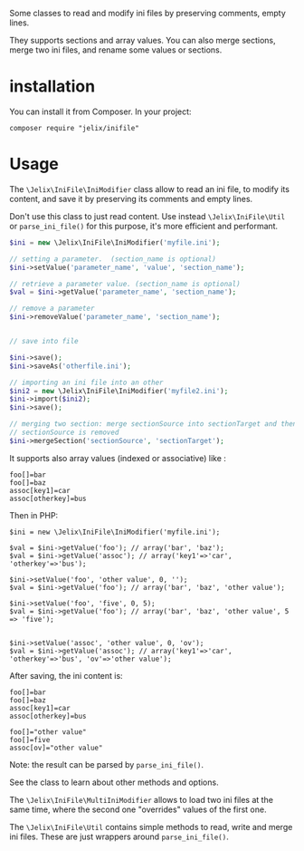 Some classes to read and modify ini files by preserving comments, empty lines.

They supports sections and array values. You can also merge sections, merge two
ini files, and rename some values or sections.

# installation

You can install it from Composer. In your project:

```
composer require "jelix/inifile"
```

# Usage

The ```\Jelix\IniFile\IniModifier``` class allow to read an ini file, to modify its
content, and save it by preserving its comments and empty lines.

Don't use this class to just read content. Use instead ```\Jelix\IniFile\Util``` or
```parse_ini_file()``` for this purpose, it's more efficient and performant.


```php
$ini = new \Jelix\IniFile\IniModifier('myfile.ini');

// setting a parameter.  (section_name is optional)
$ini->setValue('parameter_name', 'value', 'section_name');

// retrieve a parameter value. (section_name is optional)
$val = $ini->getValue('parameter_name', 'section_name');

// remove a parameter
$ini->removeValue('parameter_name', 'section_name');


// save into file

$ini->save();
$ini->saveAs('otherfile.ini');

// importing an ini file into an other
$ini2 = new \Jelix\IniFile\IniModifier('myfile2.ini');
$ini->import($ini2);
$ini->save();

// merging two section: merge sectionSource into sectionTarget and then 
// sectionSource is removed
$ini->mergeSection('sectionSource', 'sectionTarget');

```

It supports also array values (indexed or associative) like :

```
foo[]=bar
foo[]=baz
assoc[key1]=car
assoc[otherkey]=bus
```

Then in PHP:

```
$ini = new \Jelix\IniFile\IniModifier('myfile.ini');

$val = $ini->getValue('foo'); // array('bar', 'baz');
$val = $ini->getValue('assoc'); // array('key1'=>'car', 'otherkey'=>'bus');

$ini->setValue('foo', 'other value', 0, '');
$val = $ini->getValue('foo'); // array('bar', 'baz', 'other value');

$ini->setValue('foo', 'five', 0, 5);
$val = $ini->getValue('foo'); // array('bar', 'baz', 'other value', 5 => 'five');


$ini->setValue('assoc', 'other value', 0, 'ov');
$val = $ini->getValue('assoc'); // array('key1'=>'car', 'otherkey'=>'bus', 'ov'=>'other value');
```

After saving, the ini content is:

```
foo[]=bar
foo[]=baz
assoc[key1]=car
assoc[otherkey]=bus

foo[]="other value"
foo[]=five
assoc[ov]="other value"
```

Note: the result can be parsed by `parse_ini_file()`.


See the class to learn about other methods and options.

The ```\Jelix\IniFile\MultiIniModifier``` allows to load two ini files at the same time,
where the second one "overrides" values of the first one.


The ```\Jelix\IniFile\Util``` contains simple methods to read, write and merge ini files.
These are just wrappers around ```parse_ini_file()```.

